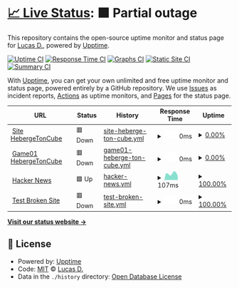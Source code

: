 # [📈 Live Status](https://Ghost-devlopper.github.io/htc-status): <!--live status--> **🟧 Partial outage**

This repository contains the open-source uptime monitor and status page for [Lucas D.](https://Ghost-devlopper.github.io/htc-status), powered by [Upptime](https://github.com/upptime/upptime).

[![Uptime CI](https://github.com/Ghost-devlopper/htc-status/workflows/Uptime%20CI/badge.svg)](https://github.com/Ghost-devlopper/htc-status/actions?query=workflow%3A%22Uptime+CI%22)
[![Response Time CI](https://github.com/Ghost-devlopper/htc-status/workflows/Response%20Time%20CI/badge.svg)](https://github.com/Ghost-devlopper/htc-status/actions?query=workflow%3A%22Response+Time+CI%22)
[![Graphs CI](https://github.com/Ghost-devlopper/htc-status/workflows/Graphs%20CI/badge.svg)](https://github.com/Ghost-devlopper/htc-status/actions?query=workflow%3A%22Graphs+CI%22)
[![Static Site CI](https://github.com/Ghost-devlopper/htc-status/workflows/Static%20Site%20CI/badge.svg)](https://github.com/Ghost-devlopper/htc-status/actions?query=workflow%3A%22Static+Site+CI%22)
[![Summary CI](https://github.com/Ghost-devlopper/htc-status/workflows/Summary%20CI/badge.svg)](https://github.com/Ghost-devlopper/htc-status/actions?query=workflow%3A%22Summary+CI%22)

With [Upptime](https://upptime.js.org), you can get your own unlimited and free uptime monitor and status page, powered entirely by a GitHub repository. We use [Issues](https://github.com/Ghost-devlopper/htc-status/issues) as incident reports, [Actions](https://github.com/Ghost-devlopper/htc-status/actions) as uptime monitors, and [Pages](https://Ghost-devlopper.github.io/htc-status) for the status page.

<!--start: status pages-->
<!-- This summary is generated by Upptime (https://github.com/upptime/upptime) -->
<!-- Do not edit this manually, your changes will be overwritten -->
<!-- prettier-ignore -->
| URL | Status | History | Response Time | Uptime |
| --- | ------ | ------- | ------------- | ------ |
| <img alt="" src="https://favicons.githubusercontent.com/redirect.hebergetoncube.com" height="13"> [Site HebergeTonCube](http://redirect.hebergetoncube.com) | 🟥 Down | [site-heberge-ton-cube.yml](https://github.com/Ghost-devlopper/htc-status/commits/HEAD/history/site-heberge-ton-cube.yml) | <details><summary><img alt="Response time graph" src="./graphs/site-heberge-ton-cube/response-time-week.png" height="20"> 0ms</summary><br><a href="https://Ghost-devlopper.github.io/htc-status/history/site-heberge-ton-cube"><img alt="Response time 922" src="https://img.shields.io/endpoint?url=https%3A%2F%2Fraw.githubusercontent.com%2FGhost-devlopper%2Fhtc-status%2FHEAD%2Fapi%2Fsite-heberge-ton-cube%2Fresponse-time.json"></a><br><a href="https://Ghost-devlopper.github.io/htc-status/history/site-heberge-ton-cube"><img alt="24-hour response time 0" src="https://img.shields.io/endpoint?url=https%3A%2F%2Fraw.githubusercontent.com%2FGhost-devlopper%2Fhtc-status%2FHEAD%2Fapi%2Fsite-heberge-ton-cube%2Fresponse-time-day.json"></a><br><a href="https://Ghost-devlopper.github.io/htc-status/history/site-heberge-ton-cube"><img alt="7-day response time 0" src="https://img.shields.io/endpoint?url=https%3A%2F%2Fraw.githubusercontent.com%2FGhost-devlopper%2Fhtc-status%2FHEAD%2Fapi%2Fsite-heberge-ton-cube%2Fresponse-time-week.json"></a><br><a href="https://Ghost-devlopper.github.io/htc-status/history/site-heberge-ton-cube"><img alt="30-day response time 0" src="https://img.shields.io/endpoint?url=https%3A%2F%2Fraw.githubusercontent.com%2FGhost-devlopper%2Fhtc-status%2FHEAD%2Fapi%2Fsite-heberge-ton-cube%2Fresponse-time-month.json"></a><br><a href="https://Ghost-devlopper.github.io/htc-status/history/site-heberge-ton-cube"><img alt="1-year response time 922" src="https://img.shields.io/endpoint?url=https%3A%2F%2Fraw.githubusercontent.com%2FGhost-devlopper%2Fhtc-status%2FHEAD%2Fapi%2Fsite-heberge-ton-cube%2Fresponse-time-year.json"></a></details> | <details><summary><a href="https://Ghost-devlopper.github.io/htc-status/history/site-heberge-ton-cube">0.00%</a></summary><a href="https://Ghost-devlopper.github.io/htc-status/history/site-heberge-ton-cube"><img alt="All-time uptime 16.42%" src="https://img.shields.io/endpoint?url=https%3A%2F%2Fraw.githubusercontent.com%2FGhost-devlopper%2Fhtc-status%2FHEAD%2Fapi%2Fsite-heberge-ton-cube%2Fuptime.json"></a><br><a href="https://Ghost-devlopper.github.io/htc-status/history/site-heberge-ton-cube"><img alt="24-hour uptime 0.00%" src="https://img.shields.io/endpoint?url=https%3A%2F%2Fraw.githubusercontent.com%2FGhost-devlopper%2Fhtc-status%2FHEAD%2Fapi%2Fsite-heberge-ton-cube%2Fuptime-day.json"></a><br><a href="https://Ghost-devlopper.github.io/htc-status/history/site-heberge-ton-cube"><img alt="7-day uptime 0.00%" src="https://img.shields.io/endpoint?url=https%3A%2F%2Fraw.githubusercontent.com%2FGhost-devlopper%2Fhtc-status%2FHEAD%2Fapi%2Fsite-heberge-ton-cube%2Fuptime-week.json"></a><br><a href="https://Ghost-devlopper.github.io/htc-status/history/site-heberge-ton-cube"><img alt="30-day uptime 7.96%" src="https://img.shields.io/endpoint?url=https%3A%2F%2Fraw.githubusercontent.com%2FGhost-devlopper%2Fhtc-status%2FHEAD%2Fapi%2Fsite-heberge-ton-cube%2Fuptime-month.json"></a><br><a href="https://Ghost-devlopper.github.io/htc-status/history/site-heberge-ton-cube"><img alt="1-year uptime 16.42%" src="https://img.shields.io/endpoint?url=https%3A%2F%2Fraw.githubusercontent.com%2FGhost-devlopper%2Fhtc-status%2FHEAD%2Fapi%2Fsite-heberge-ton-cube%2Fuptime-year.json"></a></details>
| <img alt="" src="https://favicons.githubusercontent.com/game01.hebergetoncube.com" height="13"> [Game01 HebergeTonCube](https://game01.hebergetoncube.com) | 🟥 Down | [game01-heberge-ton-cube.yml](https://github.com/Ghost-devlopper/htc-status/commits/HEAD/history/game01-heberge-ton-cube.yml) | <details><summary><img alt="Response time graph" src="./graphs/game01-heberge-ton-cube/response-time-week.png" height="20"> 0ms</summary><br><a href="https://Ghost-devlopper.github.io/htc-status/history/game01-heberge-ton-cube"><img alt="Response time 0" src="https://img.shields.io/endpoint?url=https%3A%2F%2Fraw.githubusercontent.com%2FGhost-devlopper%2Fhtc-status%2FHEAD%2Fapi%2Fgame01-heberge-ton-cube%2Fresponse-time.json"></a><br><a href="https://Ghost-devlopper.github.io/htc-status/history/game01-heberge-ton-cube"><img alt="24-hour response time 0" src="https://img.shields.io/endpoint?url=https%3A%2F%2Fraw.githubusercontent.com%2FGhost-devlopper%2Fhtc-status%2FHEAD%2Fapi%2Fgame01-heberge-ton-cube%2Fresponse-time-day.json"></a><br><a href="https://Ghost-devlopper.github.io/htc-status/history/game01-heberge-ton-cube"><img alt="7-day response time 0" src="https://img.shields.io/endpoint?url=https%3A%2F%2Fraw.githubusercontent.com%2FGhost-devlopper%2Fhtc-status%2FHEAD%2Fapi%2Fgame01-heberge-ton-cube%2Fresponse-time-week.json"></a><br><a href="https://Ghost-devlopper.github.io/htc-status/history/game01-heberge-ton-cube"><img alt="30-day response time 0" src="https://img.shields.io/endpoint?url=https%3A%2F%2Fraw.githubusercontent.com%2FGhost-devlopper%2Fhtc-status%2FHEAD%2Fapi%2Fgame01-heberge-ton-cube%2Fresponse-time-month.json"></a><br><a href="https://Ghost-devlopper.github.io/htc-status/history/game01-heberge-ton-cube"><img alt="1-year response time 0" src="https://img.shields.io/endpoint?url=https%3A%2F%2Fraw.githubusercontent.com%2FGhost-devlopper%2Fhtc-status%2FHEAD%2Fapi%2Fgame01-heberge-ton-cube%2Fresponse-time-year.json"></a></details> | <details><summary><a href="https://Ghost-devlopper.github.io/htc-status/history/game01-heberge-ton-cube">0.00%</a></summary><a href="https://Ghost-devlopper.github.io/htc-status/history/game01-heberge-ton-cube"><img alt="All-time uptime 0.00%" src="https://img.shields.io/endpoint?url=https%3A%2F%2Fraw.githubusercontent.com%2FGhost-devlopper%2Fhtc-status%2FHEAD%2Fapi%2Fgame01-heberge-ton-cube%2Fuptime.json"></a><br><a href="https://Ghost-devlopper.github.io/htc-status/history/game01-heberge-ton-cube"><img alt="24-hour uptime 0.00%" src="https://img.shields.io/endpoint?url=https%3A%2F%2Fraw.githubusercontent.com%2FGhost-devlopper%2Fhtc-status%2FHEAD%2Fapi%2Fgame01-heberge-ton-cube%2Fuptime-day.json"></a><br><a href="https://Ghost-devlopper.github.io/htc-status/history/game01-heberge-ton-cube"><img alt="7-day uptime 0.00%" src="https://img.shields.io/endpoint?url=https%3A%2F%2Fraw.githubusercontent.com%2FGhost-devlopper%2Fhtc-status%2FHEAD%2Fapi%2Fgame01-heberge-ton-cube%2Fuptime-week.json"></a><br><a href="https://Ghost-devlopper.github.io/htc-status/history/game01-heberge-ton-cube"><img alt="30-day uptime 7.96%" src="https://img.shields.io/endpoint?url=https%3A%2F%2Fraw.githubusercontent.com%2FGhost-devlopper%2Fhtc-status%2FHEAD%2Fapi%2Fgame01-heberge-ton-cube%2Fuptime-month.json"></a><br><a href="https://Ghost-devlopper.github.io/htc-status/history/game01-heberge-ton-cube"><img alt="1-year uptime 0.00%" src="https://img.shields.io/endpoint?url=https%3A%2F%2Fraw.githubusercontent.com%2FGhost-devlopper%2Fhtc-status%2FHEAD%2Fapi%2Fgame01-heberge-ton-cube%2Fuptime-year.json"></a></details>
| <img alt="" src="https://favicons.githubusercontent.com/news.ycombinator.com" height="13"> [Hacker News](https://news.ycombinator.com) | 🟩 Up | [hacker-news.yml](https://github.com/Ghost-devlopper/htc-status/commits/HEAD/history/hacker-news.yml) | <details><summary><img alt="Response time graph" src="./graphs/hacker-news/response-time-week.png" height="20"> 107ms</summary><br><a href="https://Ghost-devlopper.github.io/htc-status/history/hacker-news"><img alt="Response time 203" src="https://img.shields.io/endpoint?url=https%3A%2F%2Fraw.githubusercontent.com%2FGhost-devlopper%2Fhtc-status%2FHEAD%2Fapi%2Fhacker-news%2Fresponse-time.json"></a><br><a href="https://Ghost-devlopper.github.io/htc-status/history/hacker-news"><img alt="24-hour response time 97" src="https://img.shields.io/endpoint?url=https%3A%2F%2Fraw.githubusercontent.com%2FGhost-devlopper%2Fhtc-status%2FHEAD%2Fapi%2Fhacker-news%2Fresponse-time-day.json"></a><br><a href="https://Ghost-devlopper.github.io/htc-status/history/hacker-news"><img alt="7-day response time 107" src="https://img.shields.io/endpoint?url=https%3A%2F%2Fraw.githubusercontent.com%2FGhost-devlopper%2Fhtc-status%2FHEAD%2Fapi%2Fhacker-news%2Fresponse-time-week.json"></a><br><a href="https://Ghost-devlopper.github.io/htc-status/history/hacker-news"><img alt="30-day response time 150" src="https://img.shields.io/endpoint?url=https%3A%2F%2Fraw.githubusercontent.com%2FGhost-devlopper%2Fhtc-status%2FHEAD%2Fapi%2Fhacker-news%2Fresponse-time-month.json"></a><br><a href="https://Ghost-devlopper.github.io/htc-status/history/hacker-news"><img alt="1-year response time 203" src="https://img.shields.io/endpoint?url=https%3A%2F%2Fraw.githubusercontent.com%2FGhost-devlopper%2Fhtc-status%2FHEAD%2Fapi%2Fhacker-news%2Fresponse-time-year.json"></a></details> | <details><summary><a href="https://Ghost-devlopper.github.io/htc-status/history/hacker-news">100.00%</a></summary><a href="https://Ghost-devlopper.github.io/htc-status/history/hacker-news"><img alt="All-time uptime 100.00%" src="https://img.shields.io/endpoint?url=https%3A%2F%2Fraw.githubusercontent.com%2FGhost-devlopper%2Fhtc-status%2FHEAD%2Fapi%2Fhacker-news%2Fuptime.json"></a><br><a href="https://Ghost-devlopper.github.io/htc-status/history/hacker-news"><img alt="24-hour uptime 100.00%" src="https://img.shields.io/endpoint?url=https%3A%2F%2Fraw.githubusercontent.com%2FGhost-devlopper%2Fhtc-status%2FHEAD%2Fapi%2Fhacker-news%2Fuptime-day.json"></a><br><a href="https://Ghost-devlopper.github.io/htc-status/history/hacker-news"><img alt="7-day uptime 100.00%" src="https://img.shields.io/endpoint?url=https%3A%2F%2Fraw.githubusercontent.com%2FGhost-devlopper%2Fhtc-status%2FHEAD%2Fapi%2Fhacker-news%2Fuptime-week.json"></a><br><a href="https://Ghost-devlopper.github.io/htc-status/history/hacker-news"><img alt="30-day uptime 100.00%" src="https://img.shields.io/endpoint?url=https%3A%2F%2Fraw.githubusercontent.com%2FGhost-devlopper%2Fhtc-status%2FHEAD%2Fapi%2Fhacker-news%2Fuptime-month.json"></a><br><a href="https://Ghost-devlopper.github.io/htc-status/history/hacker-news"><img alt="1-year uptime 99.99%" src="https://img.shields.io/endpoint?url=https%3A%2F%2Fraw.githubusercontent.com%2FGhost-devlopper%2Fhtc-status%2FHEAD%2Fapi%2Fhacker-news%2Fuptime-year.json"></a></details>
| <img alt="" src="https://favicons.githubusercontent.com/thissitedoesnotexist.koj.co" height="13"> [Test Broken Site](https://thissitedoesnotexist.koj.co) | 🟥 Down | [test-broken-site.yml](https://github.com/Ghost-devlopper/htc-status/commits/HEAD/history/test-broken-site.yml) | <details><summary><img alt="Response time graph" src="./graphs/test-broken-site/response-time-week.png" height="20"> 0ms</summary><br><a href="https://Ghost-devlopper.github.io/htc-status/history/test-broken-site"><img alt="Response time 0" src="https://img.shields.io/endpoint?url=https%3A%2F%2Fraw.githubusercontent.com%2FGhost-devlopper%2Fhtc-status%2FHEAD%2Fapi%2Ftest-broken-site%2Fresponse-time.json"></a><br><a href="https://Ghost-devlopper.github.io/htc-status/history/test-broken-site"><img alt="24-hour response time 0" src="https://img.shields.io/endpoint?url=https%3A%2F%2Fraw.githubusercontent.com%2FGhost-devlopper%2Fhtc-status%2FHEAD%2Fapi%2Ftest-broken-site%2Fresponse-time-day.json"></a><br><a href="https://Ghost-devlopper.github.io/htc-status/history/test-broken-site"><img alt="7-day response time 0" src="https://img.shields.io/endpoint?url=https%3A%2F%2Fraw.githubusercontent.com%2FGhost-devlopper%2Fhtc-status%2FHEAD%2Fapi%2Ftest-broken-site%2Fresponse-time-week.json"></a><br><a href="https://Ghost-devlopper.github.io/htc-status/history/test-broken-site"><img alt="30-day response time 0" src="https://img.shields.io/endpoint?url=https%3A%2F%2Fraw.githubusercontent.com%2FGhost-devlopper%2Fhtc-status%2FHEAD%2Fapi%2Ftest-broken-site%2Fresponse-time-month.json"></a><br><a href="https://Ghost-devlopper.github.io/htc-status/history/test-broken-site"><img alt="1-year response time 0" src="https://img.shields.io/endpoint?url=https%3A%2F%2Fraw.githubusercontent.com%2FGhost-devlopper%2Fhtc-status%2FHEAD%2Fapi%2Ftest-broken-site%2Fresponse-time-year.json"></a></details> | <details><summary><a href="https://Ghost-devlopper.github.io/htc-status/history/test-broken-site">100.00%</a></summary><a href="https://Ghost-devlopper.github.io/htc-status/history/test-broken-site"><img alt="All-time uptime 100.00%" src="https://img.shields.io/endpoint?url=https%3A%2F%2Fraw.githubusercontent.com%2FGhost-devlopper%2Fhtc-status%2FHEAD%2Fapi%2Ftest-broken-site%2Fuptime.json"></a><br><a href="https://Ghost-devlopper.github.io/htc-status/history/test-broken-site"><img alt="24-hour uptime 100.00%" src="https://img.shields.io/endpoint?url=https%3A%2F%2Fraw.githubusercontent.com%2FGhost-devlopper%2Fhtc-status%2FHEAD%2Fapi%2Ftest-broken-site%2Fuptime-day.json"></a><br><a href="https://Ghost-devlopper.github.io/htc-status/history/test-broken-site"><img alt="7-day uptime 100.00%" src="https://img.shields.io/endpoint?url=https%3A%2F%2Fraw.githubusercontent.com%2FGhost-devlopper%2Fhtc-status%2FHEAD%2Fapi%2Ftest-broken-site%2Fuptime-week.json"></a><br><a href="https://Ghost-devlopper.github.io/htc-status/history/test-broken-site"><img alt="30-day uptime 100.00%" src="https://img.shields.io/endpoint?url=https%3A%2F%2Fraw.githubusercontent.com%2FGhost-devlopper%2Fhtc-status%2FHEAD%2Fapi%2Ftest-broken-site%2Fuptime-month.json"></a><br><a href="https://Ghost-devlopper.github.io/htc-status/history/test-broken-site"><img alt="1-year uptime 100.00%" src="https://img.shields.io/endpoint?url=https%3A%2F%2Fraw.githubusercontent.com%2FGhost-devlopper%2Fhtc-status%2FHEAD%2Fapi%2Ftest-broken-site%2Fuptime-year.json"></a></details>

<!--end: status pages-->

[**Visit our status website →**](https://Ghost-devlopper.github.io/htc-status)

## 📄 License

- Powered by: [Upptime](https://github.com/upptime/upptime)
- Code: [MIT](./LICENSE) © [Lucas D.](https://Ghost-devlopper.github.io/htc-status)
- Data in the `./history` directory: [Open Database License](https://opendatacommons.org/licenses/odbl/1-0/)
